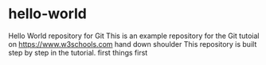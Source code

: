 # hello-world
Hello World repository for Git 
This is an example repository for the Git tutoial on https://www.w3schools.com
 hand down shoulder 
This repository is built step by step in the tutorial.
first things first
